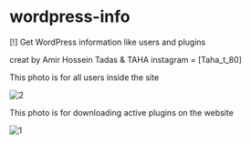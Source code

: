 # wordpress-info
[!] Get WordPress information like users and plugins



creat by Amir Hossein Tadas & TAHA
instagram =  [Taha_t_80]



This photo is for all users inside the site


![2](https://user-images.githubusercontent.com/83164596/119128941-89137780-ba4b-11eb-9764-a95370349c5c.PNG)



This photo is for downloading active plugins on the website


![1](https://user-images.githubusercontent.com/83164596/119129057-ab0cfa00-ba4b-11eb-9ee7-6b68ca96f0b2.PNG)
